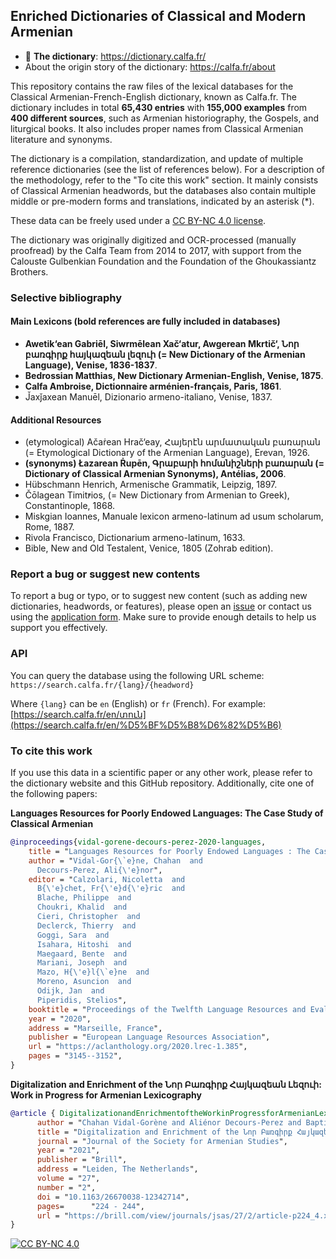 ## Enriched Dictionaries of Classical and Modern Armenian

* 📌 **The dictionary**: https://dictionary.calfa.fr/
* About the origin story of the dictionary: https://calfa.fr/about

This repository contains the raw files of the lexical databases for the Classical Armenian-French-English dictionary, known as Calfa.fr. The dictionary includes in total **65,430 entries** with **155,000 examples** from **400 different sources**, such as Armenian historiography, the Gospels, and liturgical books. It also includes proper names from Classical Armenian literature and synonyms. 

The dictionary is a compilation, standardization, and update of multiple reference dictionaries (see the list of references below). For a description of the methodology, refer to the "To cite this work" section. It mainly consists of Classical Armenian headwords, but the databases also contain multiple middle or pre-modern forms and translations, indicated by an asterisk (*).

These data can be freely used under a [CC BY-NC 4.0 license](https://creativecommons.org/licenses/by-nc/4.0/).

The dictionary was originally digitized and OCR-processed (manually proofread) by the Calfa Team from 2014 to 2017, with support from the Calouste Gulbenkian Foundation and the Foundation of the Ghoukassiantz Brothers.

### Selective bibliography

#### Main Lexicons (bold references are fully included in databases)

* **Awetik‘ean Gabriēl, Siwrmēlean Xač‘atur, Awgerean Mkrtič‘, Նոր բառգիրք հայկազեան լեզուի (= New Dictionary of the Armenian Language), Venise, 1836-1837**.
* **Bedrossian Matthias, New Dictionary Armenian-English, Venise, 1875**.
* **Calfa Ambroise, Dictionnaire arménien-français, Paris, 1861**.
* J̌axǰaxean Manuēl, Dizionario armeno-italiano, Venise, 1837.

#### Additional Resources
* (etymological) Ačaṙean Hrač‘eay, Հայերէն արմատական բառարան (= Etymological Dictionary of the Armenian Language), Erevan, 1926.
* **(synonyms) Łazarean Ṙupēn, Գրաբարի հոմանիշների բառարան (= Dictionary of Classical Armenian Synonyms), Antélias, 2006**.
* Hübschmann Henrich, Armenische Grammatik, Leipzig, 1897.
* Čōlagean Timit̕rios, (= New Dictionary from Armenian to Greek), Constantinople, 1868.
* Miskgian Ioannes, Manuale lexicon armeno-latinum ad usum scholarum, Rome, 1887.
* Rivola Francisco, Dictionarium armeno-latinum, 1633.
* Bible, New and Old Testalent, Venice, 1805 (Zohrab edition).

### Report a bug or suggest new contents

To report a bug or typo, or to suggest new content (such as adding new dictionaries, headwords, or features), please open an [issue](https://github.com/calfa-co/lexical-databases/issues) or contact us using the [application form](https://dictionary.calfa.fr/contact). Make sure to provide enough details to help us support you effectively.

### API

You can query the database using the following URL scheme:
`https://search.calfa.fr/{lang}/{headword}`

Where `{lang}` can be `en` (English) or `fr` (French). For example: [https://search.calfa.fr/en/տուն](https://search.calfa.fr/en/%D5%BF%D5%B8%D6%82%D5%B6)

### To cite this work

If you use this data in a scientific paper or any other work, please refer to the dictionary website and this GitHub repository. Additionally, cite one of the following papers:

**Languages Resources for Poorly Endowed Languages: The Case Study of Classical Armenian**
```bibtex
@inproceedings{vidal-gorene-decours-perez-2020-languages,
    title = "Languages Resources for Poorly Endowed Languages : The Case Study of {C}lassical {A}rmenian",
    author = "Vidal-Gor{\`e}ne, Chahan  and
      Decours-Perez, Ali{\'e}nor",
    editor = "Calzolari, Nicoletta  and
      B{\'e}chet, Fr{\'e}d{\'e}ric  and
      Blache, Philippe  and
      Choukri, Khalid  and
      Cieri, Christopher  and
      Declerck, Thierry  and
      Goggi, Sara  and
      Isahara, Hitoshi  and
      Maegaard, Bente  and
      Mariani, Joseph  and
      Mazo, H{\'e}l{\`e}ne  and
      Moreno, Asuncion  and
      Odijk, Jan  and
      Piperidis, Stelios",
    booktitle = "Proceedings of the Twelfth Language Resources and Evaluation Conference",
    year = "2020",
    address = "Marseille, France",
    publisher = "European Language Resources Association",
    url = "https://aclanthology.org/2020.lrec-1.385",
    pages = "3145--3152",
}
```

**Digitalization and Enrichment of the Նոր Բառգիրք Հայկազեան Լեզուի: Work in Progress for Armenian Lexicography**
```bibtex
@article { DigitalizationandEnrichmentoftheWorkinProgressforArmenianLexicography,
      author = "Chahan Vidal-Gorène and Aliénor Decours-Perez and Baptiste Queuche and Agnès Ouzounian and Thomas Riccioli",
      title = "Digitalization and Enrichment of the Նոր Բառգիրք Հայկազեան Լեզուի: Work in Progress for Armenian Lexicography",
      journal = "Journal of the Society for Armenian Studies",
      year = "2021",
      publisher = "Brill",
      address = "Leiden, The Netherlands",
      volume = "27",
      number = "2",
      doi = "10.1163/26670038-12342714",
      pages=      "224 - 244",
      url = "https://brill.com/view/journals/jsas/27/2/article-p224_4.xml"
}
```

[![CC BY-NC 4.0][cc-by-nc-shield]][cc-by-nc]

[cc-by-nc]: https://creativecommons.org/licenses/by-nc/4.0/
[cc-by-nc-shield]: https://img.shields.io/badge/License-CC%20BY--NC%204.0-lightgrey.svg


